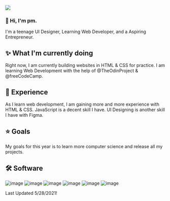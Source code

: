 ![](https://api.ghprofile.me/view?username=pmdev1)

### 👋 Hi, I'm pm.
I'm a teenage UI Designer, Learning Web Developer, and a Aspiring Entrepreneur.
 
## ✨ What I'm currently doing
Right now, I am currently building websites in HTML & CSS for practice. I am learning Web Development with the help of @TheOdinProject & @freeCodeCamp.

## 👀 Experience
As I learn web development, I am gaining more and more experience with HTML & CSS. JavaScript is a decent skill I have. UI Designing is another skill I have with Figma.

## ⭐ Goals
My goals for this year is to learn more computer science and release all my projects.

## 🛠️ Software
![image](https://user-images.githubusercontent.com/75280270/116026536-ce3cb900-a607-11eb-98a1-597be872bc3e.png)
![image](https://user-images.githubusercontent.com/75280270/116026548-d1d04000-a607-11eb-978a-f40117ccce87.png)
![image](https://user-images.githubusercontent.com/75280270/116026596-e6acd380-a607-11eb-80ed-a84ffd2778f8.png)
![image](https://user-images.githubusercontent.com/75280270/116026515-c41aba80-a607-11eb-973a-9ac851f1b9df.png)
![image](https://user-images.githubusercontent.com/75280270/116026570-da287b00-a607-11eb-8ec9-58efa7cbec82.png)
![image](https://user-images.githubusercontent.com/75280270/116026585-e0b6f280-a607-11eb-8647-e52f4c021d3d.png)

Last Updated 5/28/2021!
